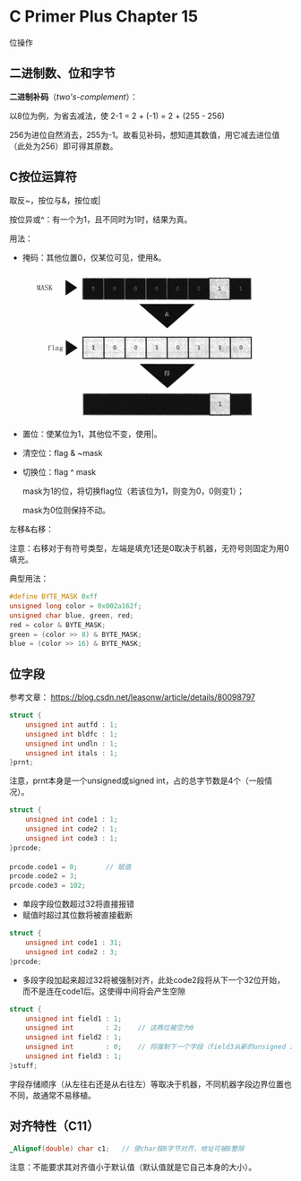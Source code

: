 <!--
 * @Date: 2023-03-29
 * @LastEditors: Wakasagihime
 * @LastEditTime: 2023-03-30
 * @FilePath: \\C_Projectd:\\code\\c\\blog\\CPrimerPlusChapter15.md
 * @Description: 
-->
# C Primer Plus Chapter 15

位操作

## 二进制数、位和字节

**二进制补码**（*two's-complement*）：

以8位为例，为省去减法，使 2-1 = 2 + (-1) = 2 + (255 - 256)

256为进位自然消去，255为-1。故看见补码，想知道其数值，用它减去进位值（此处为256）即可得其原数。

## C按位运算符

取反~，按位与&，按位或|

按位异或^：有一个为1，且不同时为1时，结果为真。

用法：

- 掩码：其他位置0，仅某位可见，使用&。

    ![掩码](picture/掩码.png)

- 置位：使某位为1，其他位不变，使用|。
- 清空位：flag & ~mask
- 切换位：flag ^ mask

    mask为1的位，将切换flag位（若该位为1，则变为0，0则变1）；

    mask为0位则保持不动。

左移&右移：

注意：右移对于有符号类型，左端是填充1还是0取决于机器，无符号则固定为用0填充。

典型用法：

```c
#define BYTE_MASK 0xff
unsigned long color = 0x002a162f;
unsigned char blue, green, red;
red = color & BYTE_MASK;
green = (color >> 8) & BYTE_MASK;
blue = (color >> 16) & BYTE_MASK;
```

## 位字段

参考文章：
<https://blog.csdn.net/leasonw/article/details/80098797>

```c
struct {
    unsigned int autfd : 1;
    unsigned int bldfc : 1;
    unsigned int undln : 1;
    unsigned int itals : 1;
}prnt;
```

注意，prnt本身是一个unsigned或signed int，占的总字节数是4个（一般情况）。

```c
struct {
    unsigned int code1 : 1;
    unsigned int code2 : 1;
    unsigned int code3 : 1;
}prcode;

prcode.code1 = 0;       // 赋值
prcode.code2 = 3;
prcode.code3 = 102;
```

- 单段字段位数超过32将直接报错
- 赋值时超过其位数将被直接截断

```c
struct {
    unsigned int code1 : 31;
    unsigned int code2 : 3;
}prcode;

```

- 多段字段加起来超过32将被强制对齐，此处code2段将从下一个32位开始，而不是连在code1后。这使得中间将会产生空隙

```c
struct {
    unsigned int field1 : 1;
    unsigned int        : 2;    // 这两位被空为0
    unsigned int field2 : 1;
    unsigned int        : 0;    // 将强制下一个字段（field3从新的unsigned int开始存）
    unsigned int field3 : 1;
}stuff;

```

字段存储顺序（从左往右还是从右往左）等取决于机器，不同机器字段边界位置也不同，故通常不易移植。

## 对齐特性（C11）

```c
_Alignof(double) char c1;   // 使char按8字节对齐，地址可被8整除
```

注意：不能要求其对齐值小于默认值（默认值就是它自己本身的大小）。
